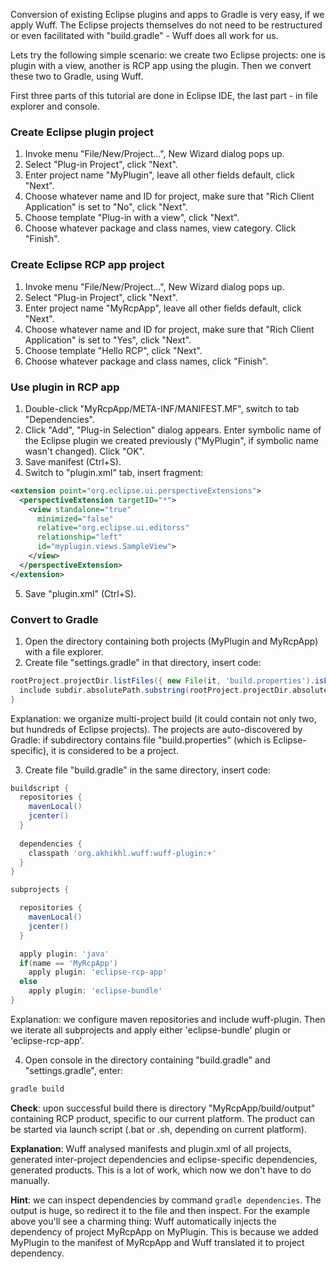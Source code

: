 Conversion of existing Eclipse plugins and apps to Gradle is very easy, if we apply Wuff. The Eclipse projects themselves do not need to be restructured or even facilitated with "build.gradle" - Wuff does all work for us.

Lets try the following simple scenario: we create two Eclipse projects: one is plugin with a view, another is RCP app using the plugin. Then we convert these two to Gradle, using Wuff.

First three parts of this tutorial are done in Eclipse IDE, the last part - in file explorer and console.

### Create Eclipse plugin project

1. Invoke menu "File/New/Project...", New Wizard dialog pops up.
2. Select "Plug-in Project", click "Next".
3. Enter project name "MyPlugin", leave all other fields default, click "Next".
4. Choose whatever name and ID for project, make sure that "Rich Client Application" is set to "No", click "Next".
5. Choose template "Plug-in with a view", click "Next".
6. Choose whatever package and class names, view category. Click "Finish".

### Create Eclipse RCP app project

1. Invoke menu "File/New/Project...", New Wizard dialog pops up.
2. Select "Plug-in Project", click "Next".
3. Enter project name "MyRcpApp", leave all other fields default, click "Next".
4. Choose whatever name and ID for project, make sure that "Rich Client Application" is set to "Yes", click "Next".
5. Choose template "Hello RCP", click "Next".
6. Choose whatever package and class names, click "Finish".

### Use plugin in RCP app

1. Double-click "MyRcpApp/META-INF/MANIFEST.MF", switch to tab "Dependencies".
2. Click "Add", "Plug-in Selection" dialog appears. Enter symbolic name of the Eclipse plugin we created previously ("MyPlugin", if symbolic name wasn't changed). Click "OK".
3. Save manifest (Ctrl+S).
4. Switch to "plugin.xml" tab, insert fragment:

  ```xml
  <extension point="org.eclipse.ui.perspectiveExtensions">
    <perspectiveExtension targetID="*">
      <view standalone="true"
        minimized="false"
        relative="org.eclipse.ui.editorss"
        relationship="left"
        id="myplugin.views.SampleView">
      </view>
    </perspectiveExtension>
  </extension>
  ```
5. Save "plugin.xml" (Ctrl+S).

### Convert to Gradle

1. Open the directory containing both projects (MyPlugin and MyRcpApp) with a file explorer.
2. Create file "settings.gradle" in that directory, insert code:

  ```groovy
  rootProject.projectDir.listFiles({ new File(it, 'build.properties').isFile() } as FileFilter).each { File subdir ->
    include subdir.absolutePath.substring(rootProject.projectDir.absolutePath.length() + 1).replace(File.separator, ':')
  }
  ```
  Explanation: we organize multi-project build (it could contain not only two, but hundreds of Eclipse projects). The projects are auto-discovered by Gradle: if subdirectory contains file "build.properties" (which is Eclipse-specific), it is considered to be a project.

3. Create file "build.gradle" in the same directory, insert code:
  ```groovy
  buildscript {
    repositories {
      mavenLocal()
      jcenter()
    }
    
    dependencies {
      classpath 'org.akhikhl.wuff:wuff-plugin:+'
    }
  }

  subprojects {

    repositories {
      mavenLocal()
      jcenter()
    }

    apply plugin: 'java'
    if(name == 'MyRcpApp')
      apply plugin: 'eclipse-rcp-app'
    else
      apply plugin: 'eclipse-bundle'
  }
  ```
  Explanation: we configure maven repositories and include wuff-plugin. Then we iterate all subprojects and apply either 'eclipse-bundle' plugin or 'eclipse-rcp-app'.

4. Open console in the directory containing "build.gradle" and "settings.gradle", enter:

  ```bash
  gradle build
  ```

  **Check**: upon successful build there is directory "MyRcpApp/build/output" containing RCP product, specific to our current platform. The product can be started via launch script (.bat or .sh, depending on current platform).

**Explanation**: Wuff analysed manifests and plugin.xml of all projects, generated inter-project dependencies and eclipse-specific dependencies, generated products. This is a lot of work, which now we don't have to do manually.

**Hint**: we can inspect dependencies by command `gradle dependencies`. The output is huge, so redirect it to the file and then inspect. For the example above you'll see a charming thing: Wuff automatically injects the dependency of project MyRcpApp on MyPlugin. This is because we added MyPlugin to the manifest of MyRcpApp and Wuff translated it to project dependency.